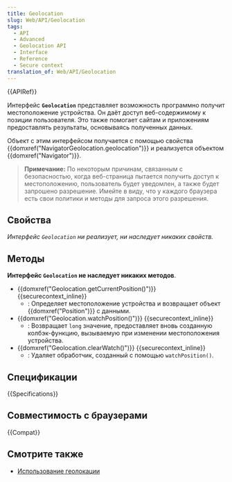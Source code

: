 ```yaml
---
title: Geolocation
slug: Web/API/Geolocation
tags:
  - API
  - Advanced
  - Geolocation API
  - Interface
  - Reference
  - Secure context
translation_of: Web/API/Geolocation
---
```

{{APIRef}}

Интерфейс **`Geolocation`** представляет возможность программно получит местоположение устройства. Он даёт доступ веб-содержимому к позиции пользователя. Это также помогает сайтам и приложениям предоставлять результаты, основываясь полученных данных.

Объект с этим интерфейсом получается с помощью свойства {{domxref("NavigatorGeolocation.geolocation")}} и реализуется объектом {{domxref("Navigator")}}.

> **Примечание:** По некоторым причинам, связанным с безопасностью, когда веб-страница пытается получить доступ к местоположению, пользователь будет уведомлен, а также будет запрошено разрешение. Имейте в виду, что у каждого браузера есть свои политики и методы для запроса этого разрешения.

## Свойства

_Интерфейс `Geolocation` ни реализует, ни наследует никаких свойств._

## Методы

**Интерфейс `Geolocation` не наследует никаких методов**.

- {{domxref("Geolocation.getCurrentPosition()")}} {{securecontext_inline}}
  - : Определяет местоположение устройства и возвращает объект {{domxref("Position")}} с данными.
- {{domxref("Geolocation.watchPosition()")}} {{securecontext_inline}}
  - : Возвращает `long` значение, предоставляет вновь созданную колбэк-функцию, вызываемую при изменении местоположения устройства.
- {{domxref("Geolocation.clearWatch()")}} {{securecontext_inline}}
  - : Удаляет обработчик, созданный с помощью `watchPosition()`.

## Спецификации

{{Specifications}}

## Совместимость с браузерами

{{Compat}}

## Смотрите также

- [Использование геолокации](/ru/docs/WebAPI/Geolocaion/Using_geolocation)
